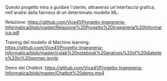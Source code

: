 Questo progetto mira a guidare l'utente, attraverso un'interfaccia grafica, nell'analisi della fairness di un determinato modello ML.

Relazione: https://github.com/Vice41/Progetto-Ingegneria-Informatica/blob/master/Relazione%20Progetto%20Ingegneria%20Informatica.pdf

Training del modello di Machine learning: https://github.com/Vice41/Progetto-Ingegneria-Informatica/blob/master/colab%20notebook%20analysis%20of%20diabetes%20in%20women.ipynb

Demo del Chatbot: https://github.com/Vice41/Progetto-Ingegneria-Informatica/blob/master/Chatbot%20demo.mp4

